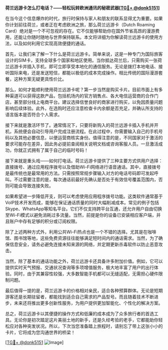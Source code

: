 **荷兰远游卡怎么打电话？——轻松玩转欧洲通讯的秘密武器[[TG💪+ @donk5151](https://t.me/s/donk5151)]**

在当今这个信息爆炸的时代，旅行时保持与家人和朋友的联系显得尤为重要。如果你计划前往荷兰，或者正在考虑欧洲之旅，那么荷兰远游卡（Dutch Roaming Card）绝对是一个不可忽视的存在。它不仅能够帮助你在国外节省高昂的漫游费用，还能让你随时随地与世界保持联系。本文将详细为你解读荷兰远游卡的使用方法，以及如何利用它实现高效便捷的通话。

首先，让我们来了解一下什么是荷兰远游卡。简单来说，这是一种专门为国际旅客设计的SIM卡，支持全球多个国家和地区使用。当你抵达荷兰后，只需购买一张荷兰远游卡并插入手机，即可立即享受本地化的通信服务。无论是拨打本地电话、接听国际来电，还是发送短信，都能以极低的成本完成操作。相比传统的国际漫游套餐，这种方案无疑更具性价比。

那么，如何才能顺利使用荷兰远游卡呢？第一步当然是购买卡片。目前市面上有多种渠道可以获得这款产品，包括机场内的官方销售点、各大电信运营商的合作门店，甚至部分线上电商平台。建议选择信誉良好的商家进行购买，以免因质量问题影响后续体验。此外，在选购时还应注意检查卡内余额是否充足，并确认所支持的语言版本是否符合个人需求。

接下来就是激活环节了。通常情况下，只要将新购入的荷兰远游卡插入手机并开机，系统便会自动引导用户完成注册流程。在此过程中，你需要输入自己的手机号码以及其他必要信息，以便运营商核实身份。值得注意的是，不同国家对于激活的要求可能存在差异，因此务必提前查阅相关说明文档或咨询客服人员。一旦激活成功，你就正式拥有了属于自己的临时号码！

接下来就是重头戏——如何打电话。荷兰远游卡提供了三种主要方式供用户选择：直接拨号、通过应用程序拨号以及借助Wi-Fi网络进行语音通话。其中，直接拨号是最传统也是最常用的方法。只需按照常规步骤输入对方的电话号码即可发起呼叫。不过需要注意的是，每次通话前最好先确认是否处于有效信号覆盖范围内，否则可能会导致连接失败。

如果希望进一步降低开支，则可以考虑使用应用程序拨号功能。这类软件通常基于VoIP技术开发而成，能够在保证通话质量的同时大幅削减成本。常见的例子包括Skype、WhatsApp等知名平台。它们不仅支持跨平台互通，还允许用户自由切换至Wi-Fi模式以避免消耗过多流量。当然，前提是你的设备已安装相应客户端，并且账户中存有足够的积分或订阅权限。

除了上述两种方式外，利用公共Wi-Fi热点也是一个不错的选择。尤其是在咖啡馆、图书馆等地，这些免费资源往往能够满足短时间内的通话需求。当然，为了确保信息安全，请务必避免连接未知来源的网络，并定期更新杀毒软件以防止恶意攻击。

当然，除了基本的通话功能之外，荷兰远游卡还具备许多附加价值。例如，它可以提供实时天气预报、交通状况查询等多项增值服务，极大地丰富了用户的出行体验。同时，由于其兼容性较强，大多数智能手机都可以无缝适配，无需担心硬件限制问题。

最后值得一提的是，荷兰远游卡的价格相对亲民，适合各种预算群体。无论是短期游客还是长期驻留者，都能找到适合自己需求的产品型号。而且随着技术不断进步，未来还将推出更多创新性服务，为用户提供更加智能化、个性化的解决方案。

总之，荷兰远游卡以其便捷的操作方式和低廉的成本成为了众多旅行者的首选工具。无论你是初次踏足这片美丽土地的新手，还是久经考验的老手，它都能助你轻松应对各种突发状况。所以，下次当您准备踏上旅程时，请别忘了带上这张小小的卡片，它将成为您沟通世界的桥梁！

[[TG💪+ @donk5151](https://t.me/s/donk5151) ![Image](https://i.postimg.cc/rwNCRYN7/Snipaste-2025-04-30-17-27-05.png)]